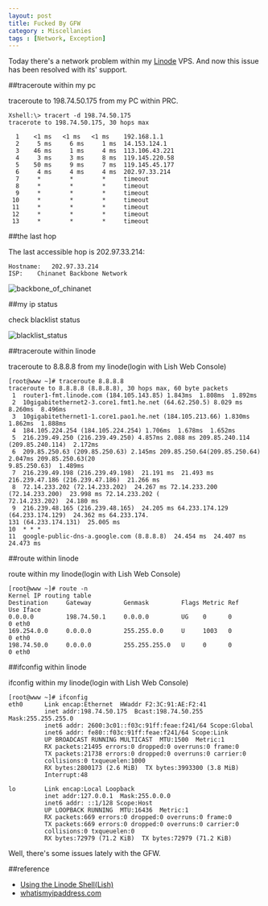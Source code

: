```yaml
---
layout: post
title: Fucked By GFW
category : Miscellanies
tags : [Network, Exception]
---
```


Today there's a network problem within my [Linode](http://www.linode.com/) VPS. 
And now this issue has been resolved with its' support.

##traceroute within my pc

traceroute to 198.74.50.175 from my PC within PRC.

	Xshell:\> tracert -d 198.74.50.175
	tracerote to 198.74.50.175, 30 hops max

	  1    <1 ms   <1 ms   <1 ms 	192.168.1.1 
	  2     5 ms     6 ms     1 ms  14.153.124.1 
	  3    46 ms     1 ms     4 ms  113.106.43.221 
	  4     3 ms     3 ms     8 ms  119.145.220.58 
	  5    50 ms     9 ms     7 ms  119.145.45.177 
	  6     4 ms     4 ms     4 ms  202.97.33.214 
	  7     *        *        *     timeout
	  8     *        *        *     timeout
	  9     *        *        *     timeout
	 10     *        *        *     timeout
	 11     *        *        *     timeout
	 12     *        *        *     timeout
	 13     *        *        *     timeout

##the last hop

The last accessible hop is 202.97.33.214:

	Hostname:	202.97.33.214
	ISP:	Chinanet Backbone Network

![backbone_of_chinanet](http://dylanninin.com/assets/themes/2013/backbone_of_chinanet.png)


##my ip status

check blacklist status

![blacklist_status](http://dylanninin.com/assets/themes/2013/blacklist_status.png)

##traceroute within linode

traceroute to 8.8.8.8 from my linode(login with Lish Web Console)

	[root@www ~]# traceroute 8.8.8.8                                                                  
	traceroute to 8.8.8.8 (8.8.8.8), 30 hops max, 60 byte packets                                        
	 1  router1-fmt.linode.com (184.105.143.85) 1.843ms  1.808ms  1.892ms                            
	 2  10gigabitethernet2-3.core1.fmt1.he.net (64.62.250.5) 8.029 ms  8.260ms  8.496ms               
	 3  10gigabitethernet1-1.core1.pao1.he.net (184.105.213.66) 1.830ms  1.862ms  1.888ms            
	 4  184.105.224.254 (184.105.224.254) 1.706ms  1.678ms  1.652ms                                  
	 5  216.239.49.250 (216.239.49.250) 4.857ms 2.088 ms 209.85.240.114 (209.85.240.114)  2.172ms    
	 6  209.85.250.63 (209.85.250.63) 2.145ms 209.85.250.64(209.85.250.64) 2.047ms 209.85.250.63(20
	9.85.250.63)  1.489ms                                                                               
	 7  216.239.49.198 (216.239.49.198)  21.191 ms  21.493 ms 216.239.47.186 (216.239.47.186)  21.266 ms 
	 8  72.14.233.202 (72.14.233.202)  24.267 ms 72.14.233.200 (72.14.233.200)  23.998 ms 72.14.233.202 (
	72.14.233.202)  24.180 ms                                                                            
	 9  216.239.48.165 (216.239.48.165)  24.205 ms 64.233.174.129 (64.233.174.129)  24.362 ms 64.233.174.
	131 (64.233.174.131)  25.005 ms                                                                      
	10  * * *                                                                                            
	11  google-public-dns-a.google.com (8.8.8.8)  24.454 ms  24.407 ms  24.473 ms  
	
##route within linode

route within my linode(login with Lish Web Console)

	[root@www ~]# route -n                                                               
	Kernel IP routing table                                                                       
	Destination     Gateway         Genmask         Flags Metric Ref    Use Iface                        
	0.0.0.0         198.74.50.1     0.0.0.0         UG    0      0        0 eth0                         
	169.254.0.0     0.0.0.0         255.255.0.0     U     1003   0        0 eth0                         
	198.74.50.0     0.0.0.0         255.255.255.0   U     0      0        0 eth0                         


##ifconfig within linode

ifconfig within my linode(login with Lish Web Console)
                                                     
	[root@www ~]# ifconfig                                                                                                          
	eth0      Link encap:Ethernet  HWaddr F2:3C:91:AE:F2:41                                                                         
	          inet addr:198.74.50.175  Bcast:198.74.50.255  Mask:255.255.255.0                                                      
	          inet6 addr: 2600:3c01::f03c:91ff:feae:f241/64 Scope:Global                                                            
	          inet6 addr: fe80::f03c:91ff:feae:f241/64 Scope:Link                                                                   
	          UP BROADCAST RUNNING MULTICAST  MTU:1500  Metric:1                                                                    
	          RX packets:21495 errors:0 dropped:0 overruns:0 frame:0                                                                
	          TX packets:21738 errors:0 dropped:0 overruns:0 carrier:0                                                              
	          collisions:0 txqueuelen:1000                                                                                          
	          RX bytes:2800173 (2.6 MiB)  TX bytes:3993300 (3.8 MiB)                                                                
	          Interrupt:48                                                                                                          
	                                                                                                                                
	lo        Link encap:Local Loopback                                                                                             
	          inet addr:127.0.0.1  Mask:255.0.0.0                                                                                   
	          inet6 addr: ::1/128 Scope:Host                                                                                        
	          UP LOOPBACK RUNNING  MTU:16436  Metric:1                                                                              
	          RX packets:669 errors:0 dropped:0 overruns:0 frame:0                                                                  
	          TX packets:669 errors:0 dropped:0 overruns:0 carrier:0                                                                
	          collisions:0 txqueuelen:0                                                                                             
	          RX bytes:72979 (71.2 KiB)  TX bytes:72979 (71.2 KiB)  

Well, there's some issues lately with the GFW.

##reference

* [Using the Linode Shell(Lish)](http://library.linode.com/troubleshooting/using-lish-the-linode-shell)
* [whatismyipaddress.com](http://whatismyipaddress.com)
